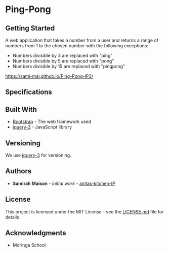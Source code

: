# Ping-Pong



## Getting Started

A web application that takes a number from a user and returns a range of numbers from 1 to the chosen number with the following exceptions:

* Numbers divisible by 3 are replaced with "ping"
* Numbers divisible by 5 are replaced with "pong"
* Numbers divisible by 15 are replaced with "pingpong"

https://sami-mai.github.io/Ping-Pong-IP3/

## Specifications


## Built With

* [Bootstrap](https://www.bootstrapcdn.com/) - The web framework used
* [jquery-3](https://code.jquery.com/) - JavaScript library


## Versioning

We use [jquery-3](https://jquery.com/) for versioning.

## Authors

* **Samirah Maison** - *Initial work* - [anitas-kitchen-IP](https://github.com/sami-mai/anitas-kitchen-IP)


## License

This project is licensed under the MIT License - see the [LICENSE.md](LICENSE.md) file for details

## Acknowledgments

* Moringa School
